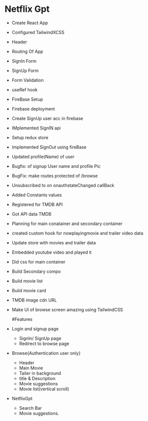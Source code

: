 # Netflix Gpt

- Create React App
- Configured TailwindXCSS
- Header
- Routing Of App
- SignIn Form
- SignUp Form
- Form Validation
- useRef hook
- FireBase Setup
- Firebase deployment
- Create SignUp user acc in firebase
- IMplemented SignIN api
- Setup redux store
- Implemented SignOut using fireBase
- Updated profile(Name) of user
- Bugfix: of signup User name and profile Pic
- BugFix: make routes protected of /browse
- Unsubscribed to on onauthstateChanged callBack
- Added Constants values
- Registered for TMDB API
- Got API data TMDB
- Planning for main conatainer and secondary container
- created custom hook for nowplayingmovie and trailer video data
- Update store with movies and trailer data
- Embedded youtube video and played it
- Did css for main container
- Build Secondary compo
- Build movie list
- Build movie card
- TMDB image cdn URL
- Make UI of browse screen amazing using TailwindCSS

  #Features

- Login and signup page
  - SignIn/ SignUp page
  - Redirect to browse page
- Browse{Authentication user only}
  - Header
  - Main Movie
  - Tailer in background
  - title & Description
  - Movie suggestions
  - Movie list(vertical scroll)
- NetflixGpt
  - Search Bar
  - Movie suggestions.
